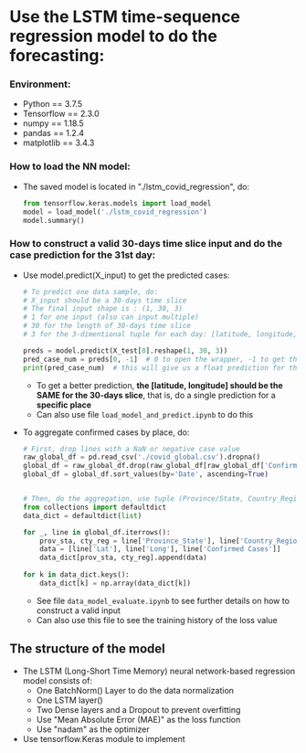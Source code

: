 # Use the LSTM time-sequence regression model to do the forecasting:

### 	Environment:

- Python == 3.7.5
- Tensorflow == 2.3.0
- numpy == 1.18.5
- pandas == 1.2.4
- matplotlib == 3.4.3



### 	How to load the NN model:

- The saved model is located in "./lstm_covid_regression", do:

  ```python
  from tensorflow.keras.models import load_model
  model = load_model('./lstm_covid_regression')
  model.summary()
  ```

  

### 	How to construct a valid 30-days time slice input and do the case prediction for the 31st day:

- Use model.predict(X_input) to get the predicted cases:

  ```python
  # To predict one data sample, do:
  # X_input should be a 30-days time slice
  # The final input shape is : (1, 30, 3)
  # 1 for one input (also can input multiple)
  # 30 for the length of 30-days time slice
  # 3 for the 3-dimentional tuple for each day: [latitude, longitude, confirmed_cases]
  
  preds = model.predict(X_test[0].reshape(1, 30, 3))
  pred_case_num = preds[0, -1]  # 0 to open the wrapper, -1 to get the number of predicted cases
  print(pred_case_num)  # this will give us a float prediction for the cases of the 31st day
  ```

  - To get a better prediction, **the [latitude, longitude] should be the SAME for the 30-days slice**, that is, do a single prediction for a **specific place**
  - Can also use file `load_model_and_predict.ipynb` to do this



- To aggregate confirmed cases by place, do:

  ```Python
  # First, drop lines with a NaN or negative case value
  raw_global_df = pd.read_csv('./covid_global.csv').dropna()
  global_df = raw_global_df.drop(raw_global_df[raw_global_df['Confirmed Cases'] < 0].index)
  global_df = global_df.sort_values(by='Date', ascending=True)
  
  
  # Then, do the aggregation, use tuple (Province/State, Country_Region) as the key:
  from collections import defaultdict
  data_dict = defaultdict(list)
  
  for _, line in global_df.iterrows():
      prov_sta, cty_reg = line['Province_State'], line['Country_Region']
      data = [line['Lat'], line['Long'], line['Confirmed Cases']]
      data_dict[prov_sta, cty_reg].append(data)
      
  for k in data_dict.keys():
      data_dict[k] = np.array(data_dict[k])
  ```

  - See file `data_model_evaluate.ipynb` to see further details on how to construct a valid input
  - Can also use this file to see the training history of the loss value

  





## The structure of the model

- The LSTM (Long-Short Time Memory) neural network-based regression model consists of:
  - One BatchNorm() Layer to do the data normalization
  - One LSTM layer()
  - Two Dense layers and a Dropout to prevent overfitting
  - Use "Mean Absolute Error (MAE)" as the loss function
  - Use "nadam" as the optimizer
- Use tensorflow.Keras module to implement
